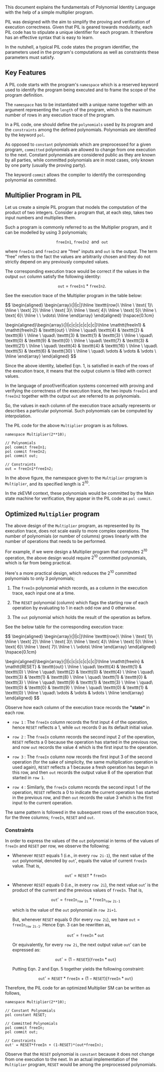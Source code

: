 This document explains the fundamentals of Polynomial Identity Language with the help of a simple multiplier program.

PIL was designed with the aim to simplify the proving and verification of execution correctness. Given that PIL is geared towards modularity, each PIL code has to stipulate a unique identifier for each program. It therefore has an effective syntax that is easy to learn.

In the nutshell, a typical PIL code states the program identifier, the parameters used in the program's computations as well as constraints these parameters must satisfy. 

## Key Features

A PIL code starts with the program's $\texttt{namespace}$ which is a reserved keyword used to identify the program being executed and to frame the scope of the program definition.

The $\texttt{namespace}$ has to be instantiated with a unique name together with an argument representing the $\texttt{length}$ of the program, which is the maximum number of rows in any execution trace of the program.

In a PIL code, one should define the $\texttt{polynomials}$ used by its program and the $\texttt{constraints}$ among the defined polynomials. Polynomials are identified by the keyword $\texttt{pol}$.

As opposed to $\texttt{constant}$ polynomials which are preprocessed for a given program, $\texttt{committed}$ polynomials are allowed to change from one execution to the next. Constant polynomials are considered public as they are known by all parties, while committed polynomials are in most cases, only known by one party (usually the proving party).

The keyword $\texttt{commit}$ allows the compiler to identify the corresponding polynomial as committed.

## Multiplier Program in PIL

Let us create a simple PIL program that models the computation of the product of two integers. Consider a program that, at each step, takes two input numbers and multiplies them. 

Such a program is commonly referred to as the $\text{Multiplier}$ program, and it can be modelled by using 3 polynomials;

$$
\mathtt{freeIn1},\  \mathtt{freeIn2}\ \text{ and }\ \mathtt{out}
$$

where $\mathtt{freeIn1}$ and $\mathtt{freeIn2}$ are "free" inputs and $\mathtt{out}$ is the output. The term “free" refers to the fact the values are arbitrarily chosen and they do not strictly depend on any previously computed values.

The corresponding execution trace would be correct if the values in the output $\mathtt{out}$ column satisfy the following identity:

$$
\mathtt{out}\ =\ \mathtt{freeIn1}\ *\ \mathtt{freeIn2}. \tag{Eqn. 1}
$$

See the execution trace of the Multiplier program in the table below:

$$
\begin{aligned}
\begin{array}{|l|c|}\hline
\texttt{row}\\ \hline
\ \text{ 1}\\ \hline
\ \text{ 2}\\ \hline
\ \text{ 3}\\ \hline
\ \text{ 4}\\ \hline
\ \text{ 5}\\ \hline
\ \text{ 6}\\ \hline
\ \ \vdots\\ \hline
\end{array}
\end{aligned}
\hspace{0.1cm}

\begin{aligned}\begin{array}{|l|c|c|c|c|c|c|c|}\hline 
\mathtt{freeIn1} & \mathtt{freeIn2} & \texttt{out} \\ \hline 
\ \quad\ \texttt{4} & \texttt{2} & \texttt{8} \\ \hline
\ \quad\ \texttt{3} & \texttt{1} & \texttt{3}  \\ \hline
\ \quad\ \texttt{0} & \texttt{9} & \texttt{0} \\ \hline
\ \quad\ \texttt{7} & \texttt{3} & \texttt{21} \\ \hline
\ \quad\ \texttt{4} & \texttt{4} & \texttt{16} \\ \hline
\ \quad\ \texttt{5} & \texttt{6} & \texttt{30} \\ \hline
\ \quad\ \vdots & \vdots & \vdots \\ \hline
\end{array}
\end{aligned}
$$

Since the above identity, labelled $\text{Eqn. 1}$, is satisfied in each of the rows of the execution trace, it means that the output column is filled with correct values.

In the language of proof/verification systems concerned with proving and verifying the correctness of the execution trace, the two inputs $\mathtt{freeIn1}$ and $\mathtt{freeIn2}$ together with the output $\mathtt{out}$ are referred to as $\text{polynomials}$.

So, the values in each column of the execution trace actually represents or describes a particular polynomial. Such polynomials can be computed by $\text{interpolation}$.

The PIL code for the above `Multiplier` program is as follows.

```
namespace Multiplier(2**10);

// Polynomials
pol commit freeIn1;
pol commit freeIn2;
pol commit out;

// Constraints
out = freeIn1*freeIn2;
```

In the above figure, the namespace given to the `Multiplier` program is $\texttt{Multiplier}$, and its specified length is $2^{10}$.

In the zkEVM context, these polynomials would be committed by the Main state machine for verification, they appear in the PIL code as `pol commit`. 

## Optimized `Multiplier` program

The above design of the `Multiplier` program, as represented by its execution trace, does not scale easily to more complex operations. The number of polynomials (or number of columns) grows linearly with the number of operations that needs to be performed.

For example, if we were design a Multiplier program that computes $2^{10}$ operation, the above design would require $2^{10}$ committed polynomials, which is far from being practical.

Here's a more practical design, which reduces the $2^{10}$ committed polynomials to only 3 polynomials;

1. The $\texttt{freeIn}$ polynomial which records, as a column in the execution trace, each input one at a time.

2. The $\texttt{RESET}$ polynomial (column) which flags the starting row of each operation by evaluating to $1$ in each odd row and $0$ otherwise.

3. The $\texttt{out}$ polynomial which holds the result of the operation as before.

See the below table for the corresponding execution trace:

$$
\begin{aligned}
\begin{array}{|l|c|}\hline
\texttt{row}\\ \hline
\ \text{ 1}\\ \hline
\ \text{ 2}\\ \hline
\ \text{ 3}\\ \hline
\ \text{ 4}\\ \hline
\ \text{ 5}\\ \hline
\ \text{ 6}\\ \hline
\ \text{ 7}\\ \hline
\ \ \vdots\\ \hline
\end{array}
\end{aligned}
\hspace{0.1cm}

\begin{aligned}\begin{array}{|l|c|c|c|c|c|c|c|}\hline 
\mathtt{freeIn} & \mathtt{RESET} & \texttt{out} \\ \hline 
\ \quad\ \texttt{4} & \texttt{1} & \texttt{0} \\ \hline
\ \quad\ \texttt{2} & \texttt{0} & \texttt{4}  \\ \hline
\ \quad\ \texttt{3} & \texttt{1} & \texttt{8} \\ \hline
\ \quad\ \texttt{1} & \texttt{0} & \texttt{3} \\ \hline
\ \quad\ \texttt{9} & \texttt{1} & \texttt{3} \\ \hline
\ \quad\ \texttt{0} & \texttt{0} & \texttt{9} \\ \hline
\ \quad\ \texttt{0} & \texttt{1} & \texttt{0} \\ \hline
\ \quad\ \vdots & \vdots & \vdots \\ \hline
\end{array}
\end{aligned}
$$

Observe how each column of the execution trace records the **"state"** in each row. 

- $\texttt{row 1}$ : The $\texttt{freeIn}$ column records the first input $4$ of the operation, hence $\texttt{RESET}$ reflects a $1$, while $\texttt{out}$ records $0$ as its default initial value.

- $\texttt{row 2}$ : The $\texttt{freeIn}$ column records the second input $2$ of the operation, $\texttt{RESET}$ reflects a $0$ because the operation has started in the previous row, and now $\texttt{out}$ records the value $4$ which is the first input to the operation.

- $\texttt{row 3}$ : The $\texttt{freeIn}$ column now records the first input $3$ of the second operation (for the sake of simplicity, the same multiplication operation is used again), $\texttt{RESET}$ reflects a $1$ because a fresh operation has begun in this row, and then $\texttt{out}$ records the output value $8$ of the operation that started in $\texttt{row 1}$.

- $\texttt{row 4}$ : Similarly, the $\texttt{freeIn}$ column records the second input $1$ of the operation, $\texttt{RESET}$ reflects a $0$ to indicate the current operation has started in the previous row, and then $\texttt{out}$ records the value $3$ which is the first input to the current operation.

The same pattern is followed in the subsequent rows of the execution trace, for the three columns; $\texttt{freeIn}$, $\texttt{RESET}$ and $\texttt{out}$.  

### Constraints

In order to express the values of the $\texttt{out}$ polynomial in terms of the values of $\texttt{freeIn}$ and $\texttt{RESET}$ per row, we observe the following;

- Whenever $\texttt{RESET}$ equals $1$ (i.e., in every $\texttt{row 2i-1}$), the next value of the $\texttt{out}$ polynomial, denoted by $\texttt{out}'$, equals the value of current $\texttt{freeIn}$ value. That is,

  $$
  \texttt{out}' = \texttt{RESET} * \texttt{freeIn} \tag{Eqn. 2}
  $$

- Whenever $\texttt{RESET}$ equals $0$ (i.e., in every $\texttt{row 2i}$), the next value $\texttt{out}'$ is the product of the current and the previous values of $\texttt{freeIn}$. That is,

  $$
  \texttt{out}' = \texttt{freeIn}_{\texttt{row 2i}} * \texttt{freeIn}_{\texttt{row 2i-1}} \tag{Eqn. 3}
  $$

  which is the value of the $\texttt{out}$ polynomial in $\texttt{row 2i+1}$.

  But, whenever $\texttt{RESET}$ equals $0$  (for every $\texttt{row 2i}$), we have $\texttt{out} = \texttt{freeIn}_{\texttt{row 2i-1}}$. Hence $\text{Eqn. 3}$ can be rewritten as,

  $$
  \texttt{out}' = \texttt{freeIn} * \texttt{out} \tag{Eqn. 4}
  $$

  Or equivalently, for every $\texttt{row 2i}$, the next output value $\texttt{out}'$ can be expressed as:

  $$
  \texttt{out}' = (1 - \texttt{RESET}) (\texttt{freeIn} * \texttt{out}) \tag{Eqn. 5}
  $$

  Putting $\text{Eqn. 2}$ and $\text{Eqn. 5}$ together yields the following constraint:

  $$
  \texttt{out}' = \texttt{RESET} * \texttt{freeIn}\ +\ (1 - \texttt{RESET}) (\texttt{freeIn} * \texttt{out}) \tag{Eqn. 6}
  $$

Therefore, the PIL code for an optimized Multiplier SM can be written as follows,

```
namespace Multiplier(2**10);

// Constant Polynomials
pol constant RESET;

// Committed Polynomials
pol commit freeIn;
pol commit out;

// Constraints
out' = RESET*freeIn + (1-RESET)*(out*freeIn);
```

Observe that the $\texttt{RESET}$ polynomial is $\texttt{constant}$ because it does not change from one execution to the next. In an actual implementation of the `Multiplier` program, $\texttt{RESET}$ would be among the preprocessed polynomials.
